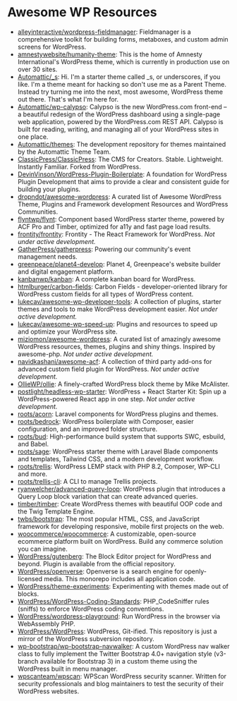 # Awesome WP Resources

- [alleyinteractive/wordpress-fieldmanager](https://github.com/alleyinteractive/wordpress-fieldmanager): Fieldmanager is a comprehensive toolkit for building forms, metaboxes, and custom admin screens for WordPress.
- [amnestywebsite/humanity-theme](https://github.com/amnestywebsite/humanity-theme): This is the home of Amnesty International's WordPress theme, which is currently in production use on over 30 sites.
- [Automattic/_s](https://github.com/Automattic/_s): Hi. I'm a starter theme called _s, or underscores, if you like. I'm a theme meant for hacking so don't use me as a Parent Theme. Instead try turning me into the next, most awesome, WordPress theme out there. That's what I'm here for.
- [Automattic/wp-calypso](https://github.com/Automattic/wp-calypso): Calypso is the new WordPress.com front-end – a beautiful redesign of the WordPress dashboard using a single-page web application, powered by the WordPress.com REST API. Calypso is built for reading, writing, and managing all of your WordPress sites in one place.
- [Automattic/themes](https://github.com/Automattic/themes): The development repository for themes maintained by the Automattic Theme Team.
- [ClassicPress/ClassicPress](https://github.com/ClassicPress/ClassicPress): The CMS for Creators. Stable. Lightweight. Instantly Familiar. Forked from WordPress. 
- [DevinVinson/WordPress-Plugin-Boilerplate](https://github.com/DevinVinson/WordPress-Plugin-Boilerplate): A foundation for WordPress Plugin Development that aims to provide a clear and consistent guide for building your plugins.
- [dropndot/awesome-wordpress](https://github.com/dropndot/awesome-wordpress): A curated list of Awesome WordPress Theme, Plugins and Framework development Resources and WordPress Communities. 
- [flyntwp/flynt](https://github.com/flyntwp/flynt): Component based WordPress starter theme, powered by ACF Pro and Timber, optimized for a11y and fast page load results.
- [frontity/frontity](https://github.com/frontity/frontity): Frontity - The React Framework for WordPress. _Not under active development._
- [GatherPress/gatherpress](https://github.com/GatherPress/gatherpress): Powering our community's event management needs. 
- [greenpeace/planet4-develop](https://github.com/greenpeace/planet4-develop): Planet 4, Greenpeace's website builder and digital engagement platform.
- [kanbanwp/kanban](https://github.com/kanbanwp/kanban): A complete kanban board for WordPress.
- [htmlburger/carbon-fields](https://github.com/htmlburger/carbon-fields): Carbon Fields - developer-oriented library for WordPress custom fields for all types of WordPress content.
- [lukecav/awesome-wp-developer-tools](https://github.com/lukecav/awesome-wp-developer-tools): A collection of plugins, starter themes and tools to make WordPress development easier. _Not under active development._
- [lukecav/awesome-wp-speed-up](https://github.com/lukecav/awesome-wp-speed-up): Plugins and resources to speed up and optimize your WordPress site.
- [miziomon/awesome-wordpress](https://github.com/miziomon/awesome-wordpress): A curated list of amazingly awesome WordPress resources, themes, plugins and shiny things. Inspired by awesome-php. _Not under active development._
- [navidkashani/awesome-acf](https://github.com/navidkashani/awesome-acf): A collection of third party add-ons for advanced custom field plugin for WordPress. _Not under active development._
- [OllieWP/ollie](https://github.com/OllieWP/ollie): A finely-crafted WordPress block theme by Mike McAlister.
- [postlight/headless-wp-starter](https://github.com/postlight/headless-wp-starter): WordPress + React Starter Kit: Spin up a WordPress-powered React app in one step. _Not under active development._
- [roots/acorn](https://github.com/roots/acorn): Laravel components for WordPress plugins and themes.
- [roots/bedrock](https://github.com/roots/bedrock): WordPress boilerplate with Composer, easier configuration, and an improved folder structure.
- [roots/bud](https://github.com/roots/bud): High-performance build system that supports SWC, esbuild, and Babel.
- [roots/sage](https://github.com/roots/sage): WordPress starter theme with Laravel Blade components and templates, Tailwind CSS, and a modern development workflow.
- [roots/trellis](https://github.com/roots/trellis): WordPress LEMP stack with PHP 8.2, Composer, WP-CLI and more.
- [roots/trellis-cli](https://github.com/roots/trellis-cli): A CLI to manage Trellis projects.
- [ryanwelcher/advanced-query-loop](https://github.com/ryanwelcher/advanced-query-loop): WordPress plugin that introduces a Query Loop block variation that can create advanced queries.
- [timber/timber](https://github.com/timber/timber): Create WordPress themes with beautiful OOP code and the Twig Template Engine.
- [twbs/bootstrap](https://github.com/twbs/bootstrap): The most popular HTML, CSS, and JavaScript framework for developing responsive, mobile first projects on the web.
- [woocommerce/woocommerce](https://github.com/woocommerce/woocommerce): A customizable, open-source ecommerce platform built on WordPress. Build any commerce solution you can imagine. 
- [WordPress/gutenberg](https://github.com/WordPress/gutenberg): The Block Editor project for WordPress and beyond. Plugin is available from the official repository. 
- [WordPress/openverse](https://github.com/WordPress/openverse): Openverse is a search engine for openly-licensed media. This monorepo includes all application code. 
- [WordPress/theme-experiments](https://github.com/WordPress/theme-experiments): Experimenting with themes made out of blocks. 
- [WordPress/WordPress-Coding-Standards](https://github.com/WordPress/WordPress-Coding-Standards): PHP_CodeSniffer rules (sniffs) to enforce WordPress coding conventions.
- [WordPress/wordpress-playground](https://github.com/WordPress/wordpress-playground): Run WordPress in the browser via WebAssembly PHP.
- [WordPress/WordPress](https://github.com/WordPress/WordPress): WordPress, Git-ified. This repository is just a mirror of the WordPress subversion repository.
- [wp-bootstrap/wp-bootstrap-navwalker](https://github.com/wp-bootstrap/wp-bootstrap-navwalker): A custom WordPress nav walker class to fully implement the Twitter Bootstrap 4.0+ navigation style (v3-branch available for Bootstrap 3) in a custom theme using the WordPress built in menu manager.
- [wpscanteam/wpscan](https://github.com/wpscanteam/wpscan): WPScan WordPress security scanner. Written for security professionals and blog maintainers to test the security of their WordPress websites.
